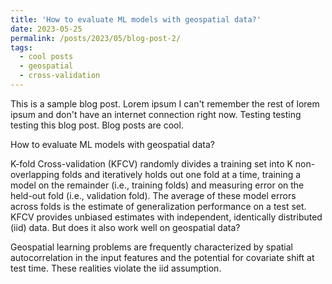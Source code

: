 ```yaml
---
title: 'How to evaluate ML models with geospatial data?'
date: 2023-05-25
permalink: /posts/2023/05/blog-post-2/
tags:
  - cool posts
  - geospatial
  - cross-validation
---
```


This is a sample blog post. Lorem ipsum I can't remember the rest of lorem ipsum and don't have an internet connection right now. Testing testing testing this blog post. Blog posts are cool.

How to evaluate ML models with geospatial data?
<!-- ======

You can have many headings
======

Aren't headings cool?
------ -->

K-fold Cross-validation (KFCV) randomly divides a training set into K non-overlapping folds and iteratively holds out one fold at a time, training a model on the remainder (i.e., training folds) and measuring error on the held-out fold (i.e., validation fold). The average of these model errors across folds is the estimate of generalization performance on a test set.
KFCV provides unbiased estimates with independent, identically distributed (iid) data. But does it also work well on geospatial data?

Geospatial learning problems are frequently characterized by spatial autocorrelation in the input features and the potential for covariate shift at test time. These realities violate the iid assumption.
